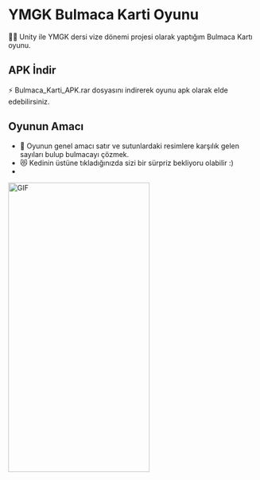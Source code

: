 # YMGK Bulmaca Karti Oyunu
👨‍💻 Unity ile YMGK dersi vize dönemi projesi olarak yaptığım Bulmaca Kartı oyunu.

## APK İndir
⚡ Bulmaca_Karti_APK.rar dosyasını indirerek oyunu apk olarak elde edebilirsiniz.

## Oyunun Amacı
- 🤔 Oyunun genel amacı satır ve sutunlardaki resimlere karşılık gelen sayıları bulup bulmacayı çözmek.
- 😻 Kedinin üstüne tıkladığınızda sizi bir sürpriz bekliyoru olabilir :)
- 
<img align="center" alt="GIF" src="https://i.hizliresim.com/t7c1snt.png" width="284" height="581" />
